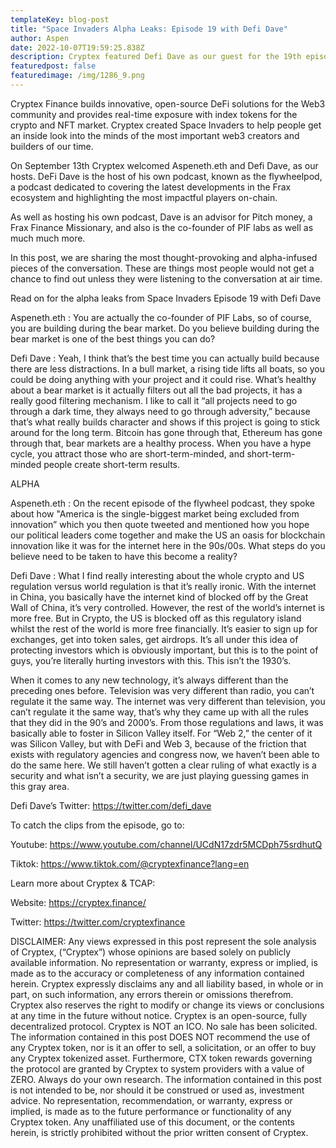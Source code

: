 ```yaml
---
templateKey: blog-post
title: "Space Invaders Alpha Leaks: Episode 19 with Defi Dave"
author: Aspen
date: 2022-10-07T19:59:25.838Z
description: Cryptex featured Defi Dave as our guest for the 19th episode of Space Invaders.
featuredpost: false
featuredimage: /img/1286_9.png
---
```

Cryptex Finance builds innovative, open-source DeFi solutions for the Web3 community and provides real-time exposure with index tokens for the crypto and NFT market. Cryptex created Space Invaders to help people get an inside look into the minds of the most important web3 creators and builders of our time.

On September 13th Cryptex welcomed Aspeneth.eth and Defi Dave, as our hosts. DeFi Dave is the host of his own podcast, known as the flywheelpod, a podcast dedicated to covering the latest developments in the Frax ecosystem and highlighting the most impactful players on-chain.

As well as hosting his own podcast, Dave is an advisor for Pitch money, a Frax Finance Missionary, and also is the co-founder of PIF labs as well as much much more.

In this post, we are sharing the most thought-provoking and alpha-infused pieces of the conversation. These are things most people would not get a chance to find out unless they were listening to the conversation at air time.

Read on for the alpha leaks from Space Invaders Episode 19 with Defi Dave

Aspeneth.eth : You are actually the co-founder of PIF Labs, so of course, you are building during the bear market. Do you believe building during the bear market is one of the best things you can do?

Defi Dave : Yeah, I think that’s the best time you can actually build because there are less distractions. In a bull market, a rising tide lifts all boats, so you could be doing anything with your project and it could rise. What’s healthy about a bear market is it actually filters out all the bad projects, it has a really good filtering mechanism. I like to call it “all projects need to go through a dark time, they always need to go through adversity,” because that’s what really builds character and shows if this project is going to stick around for the long term. Bitcoin has gone through that, Ethereum has gone through that, bear markets are a healthy process. When you have a hype cycle, you attract those who are short-term-minded, and short-term-minded people create short-term results.

ALPHA

Aspeneth.eth : On the recent episode of the flywheel podcast, they spoke about how "America is the single-biggest market being excluded from innovation” which you then quote tweeted and mentioned how you hope our political leaders come together and make the US an oasis for blockchain innovation like it was for the internet here in the 90s/00s. What steps do you believe need to be taken to have this become a reality?

Defi Dave : What I find really interesting about the whole crypto and US regulation versus world regulation is that it’s really ironic. With the internet in China, you basically have the internet kind of blocked off by the Great Wall of China, it’s very controlled. However, the rest of the world’s internet is more free. But in Crypto, the US is blocked off as this regulatory island whilst the rest of the world is more free financially. It’s easier to sign up for exchanges, get into token sales, get airdrops. It’s all under this idea of protecting investors which is obviously important, but this is to the point of guys, you’re literally hurting investors with this. This isn’t the 1930’s.

When it comes to any new technology, it’s always different than the preceding ones before. Television was very different than radio, you can’t regulate it the same way. The internet was very different than television, you can’t regulate it the same way, that’s why they came up with all the rules that they did in the 90’s and 2000’s. From those regulations and laws, it was basically able to foster in Silicon Valley itself. For “Web 2,” the center of it was Silicon Valley, but with DeFi and Web 3, because of the friction that exists with regulatory agencies and congress now, we haven’t been able to do the same here. We still haven’t gotten a clear ruling of what exactly is a security and what isn’t a security, we are just playing guessing games in this gray area.

Defi Dave’s Twitter: [](https://twitter.com/defi_dave)<https://twitter.com/defi_dave>

To catch the clips from the episode, go to:

Youtube: [](https://www.youtube.com/channel/UCdN17zdr5MCDph75srdhutQ)<https://www.youtube.com/channel/UCdN17zdr5MCDph75srdhutQ>

Tiktok: [](https://www.tiktok.com/@cryptexfinance?lang=en)<https://www.tiktok.com/@cryptexfinance?lang=en>

Learn more about Cryptex & TCAP:

Website: [](https://cryptex.finance/)<https://cryptex.finance/>

Twitter: [](https://twitter.com/cryptexfinance)<https://twitter.com/cryptexfinance>

DISCLAIMER: Any views expressed in this post represent the sole analysis of Cryptex, (“Cryptex”) whose opinions are based solely on publicly available information. No representation or warranty, express or implied, is made as to the accuracy or completeness of any information contained herein. Cryptex expressly disclaims any and all liability based, in whole or in part, on such information, any errors therein or omissions therefrom. Cryptex also reserves the right to modify or change its views or conclusions at any time in the future without notice. Cryptex is an open-source, fully decentralized protocol. Cryptex is NOT an ICO. No sale has been solicited. The information contained in this post DOES NOT recommend the use of any Cryptex token, nor is it an offer to sell, a solicitation, or an offer to buy any Cryptex tokenized asset. Furthermore, CTX token rewards governing the protocol are granted by Cryptex to system providers with a value of ZERO. Always do your own research. The information contained in this post is not intended to be, nor should it be construed or used as, investment advice. No representation, recommendation, or warranty, express or implied, is made as to the future performance or functionality of any Cryptex token. Any unaffiliated use of this document, or the contents herein, is strictly prohibited without the prior written consent of Cryptex.
